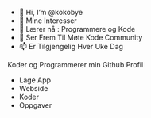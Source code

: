 - 👋 Hi, I’m @kokobye
- 👀 Mine Interesser 
- 🌱 Lærer nå : Programmere og Kode
- 💞️ Ser Frem Til Møte Kode Community
- 📫 Er Tilgjengelig Hver Uke Dag 



Koder og Programmerer min Github Profil 

- Lage App
- Webside
- Koder
- Oppgaver
